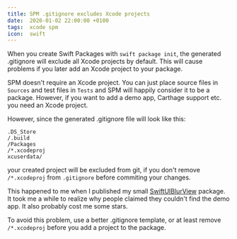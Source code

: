 ```yaml
---
title: SPM .gitignore excludes Xcode projects
date:  2020-01-02 22:00:00 +0100
tags:  xcode spm
icon:  swift
---
```


When you create Swift Packages with `swift package init`, the generated .gitignore will exclude all Xcode projects by default. This will cause problems if you later add an Xcode project to your package.

SPM doesn't require an Xcode project. You can just place source files in `Sources` and test files in `Tests` and SPM will happily consider it to be a package. However, if you want to add a demo app, Carthage support etc. you need an Xcode project.

However, since the generated .gitignore file will look like this:

```
.DS_Store
/.build
/Packages
/*.xcodeproj
xcuserdata/
```

your created project will be excluded from git, if you don't remove `/*.xcodeproj` from `.gitignore` before commiting your changes.

This happened to me when I published my small [SwiftUIBlurView][SwiftUIBlurView] package. It took me a while to realize why people claimed they couldn't find the demo app. It also probably cost me some stars.

To avoid this problem, use a better .gitignore template, or at least remove `/*.xcodeproj` before you add a project to the package.


[SwiftUIBlurView]: https://github.com/danielsaidi/SwiftUIBlurView